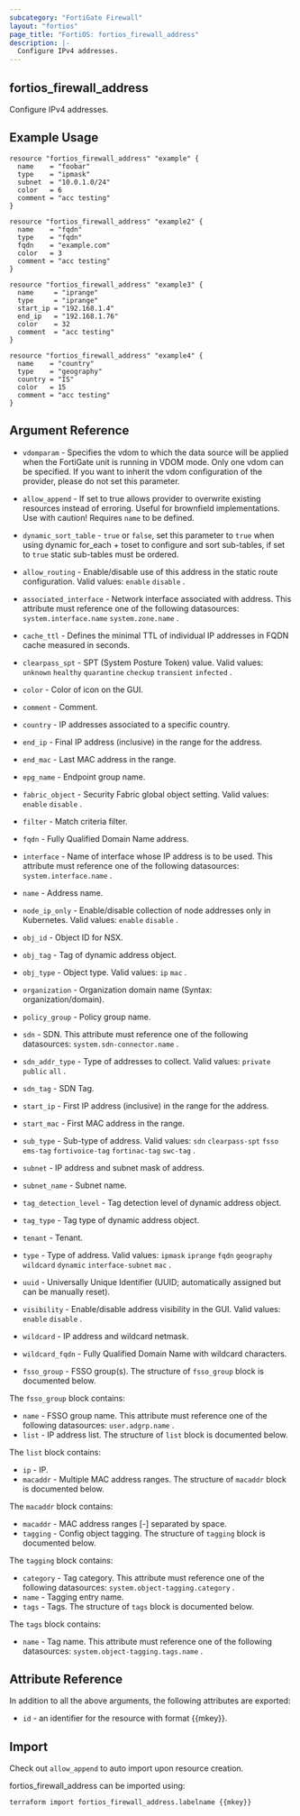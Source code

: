 ```yaml
---
subcategory: "FortiGate Firewall"
layout: "fortios"
page_title: "FortiOS: fortios_firewall_address"
description: |-
  Configure IPv4 addresses.
---
```


## fortios_firewall_address
Configure IPv4 addresses.

## Example Usage

```hcl
resource "fortios_firewall_address" "example" {
  name    = "foobar"
  type    = "ipmask"
  subnet  = "10.0.1.0/24"
  color   = 6
  comment = "acc testing"
}

resource "fortios_firewall_address" "example2" {
  name    = "fqdn"
  type    = "fqdn"
  fqdn    = "example.com"
  color   = 3
  comment = "acc testing"
}

resource "fortios_firewall_address" "example3" {
  name     = "iprange"
  type     = "iprange"
  start_ip = "192.168.1.4"
  end_ip   = "192.168.1.76"
  color    = 32
  comment  = "acc testing"
}

resource "fortios_firewall_address" "example4" {
  name    = "country"
  type    = "geography"
  country = "IS"
  color   = 15
  comment = "acc testing"
}
```

## Argument Reference
* `vdomparam` - Specifies the vdom to which the data source will be applied when the FortiGate unit is running in VDOM mode. Only one vdom can be specified. If you want to inherit the vdom configuration of the provider, please do not set this parameter.
* `allow_append` - If set to true allows provider to overwrite existing resources instead of erroring. Useful for brownfield implementations. Use with caution! Requires `name` to be defined.
* `dynamic_sort_table` - `true` or `false`, set this parameter to `true` when using dynamic for_each + toset to configure and sort sub-tables, if set to `true` static sub-tables must be ordered.

* `allow_routing` - Enable/disable use of this address in the static route configuration. Valid values: `enable` `disable` .
* `associated_interface` - Network interface associated with address. This attribute must reference one of the following datasources: `system.interface.name` `system.zone.name` .
* `cache_ttl` - Defines the minimal TTL of individual IP addresses in FQDN cache measured in seconds.
* `clearpass_spt` - SPT (System Posture Token) value. Valid values: `unknown` `healthy` `quarantine` `checkup` `transient` `infected` .
* `color` - Color of icon on the GUI.
* `comment` - Comment.
* `country` - IP addresses associated to a specific country.
* `end_ip` - Final IP address (inclusive) in the range for the address.
* `end_mac` - Last MAC address in the range.
* `epg_name` - Endpoint group name.
* `fabric_object` - Security Fabric global object setting. Valid values: `enable` `disable` .
* `filter` - Match criteria filter.
* `fqdn` - Fully Qualified Domain Name address.
* `interface` - Name of interface whose IP address is to be used. This attribute must reference one of the following datasources: `system.interface.name` .
* `name` - Address name.
* `node_ip_only` - Enable/disable collection of node addresses only in Kubernetes. Valid values: `enable` `disable` .
* `obj_id` - Object ID for NSX.
* `obj_tag` - Tag of dynamic address object.
* `obj_type` - Object type. Valid values: `ip` `mac` .
* `organization` - Organization domain name (Syntax: organization/domain).
* `policy_group` - Policy group name.
* `sdn` - SDN. This attribute must reference one of the following datasources: `system.sdn-connector.name` .
* `sdn_addr_type` - Type of addresses to collect. Valid values: `private` `public` `all` .
* `sdn_tag` - SDN Tag.
* `start_ip` - First IP address (inclusive) in the range for the address.
* `start_mac` - First MAC address in the range.
* `sub_type` - Sub-type of address. Valid values: `sdn` `clearpass-spt` `fsso` `ems-tag` `fortivoice-tag` `fortinac-tag` `swc-tag` .
* `subnet` - IP address and subnet mask of address.
* `subnet_name` - Subnet name.
* `tag_detection_level` - Tag detection level of dynamic address object.
* `tag_type` - Tag type of dynamic address object.
* `tenant` - Tenant.
* `type` - Type of address. Valid values: `ipmask` `iprange` `fqdn` `geography` `wildcard` `dynamic` `interface-subnet` `mac` .
* `uuid` - Universally Unique Identifier (UUID; automatically assigned but can be manually reset).
* `visibility` - Enable/disable address visibility in the GUI. Valid values: `enable` `disable` .
* `wildcard` - IP address and wildcard netmask.
* `wildcard_fqdn` - Fully Qualified Domain Name with wildcard characters.
* `fsso_group` - FSSO group(s). The structure of `fsso_group` block is documented below.

The `fsso_group` block contains:

* `name` - FSSO group name. This attribute must reference one of the following datasources: `user.adgrp.name` .
* `list` - IP address list. The structure of `list` block is documented below.

The `list` block contains:

* `ip` - IP.
* `macaddr` - Multiple MAC address ranges. The structure of `macaddr` block is documented below.

The `macaddr` block contains:

* `macaddr` - MAC address ranges <start>[-<end>] separated by space.
* `tagging` - Config object tagging. The structure of `tagging` block is documented below.

The `tagging` block contains:

* `category` - Tag category. This attribute must reference one of the following datasources: `system.object-tagging.category` .
* `name` - Tagging entry name.
* `tags` - Tags. The structure of `tags` block is documented below.

The `tags` block contains:

* `name` - Tag name. This attribute must reference one of the following datasources: `system.object-tagging.tags.name` .

## Attribute Reference

In addition to all the above arguments, the following attributes are exported:
* `id` - an identifier for the resource with format {{mkey}}.

## Import

Check out `allow_append` to auto import upon resource creation.

fortios_firewall_address can be imported using:
```sh
terraform import fortios_firewall_address.labelname {{mkey}}
```
